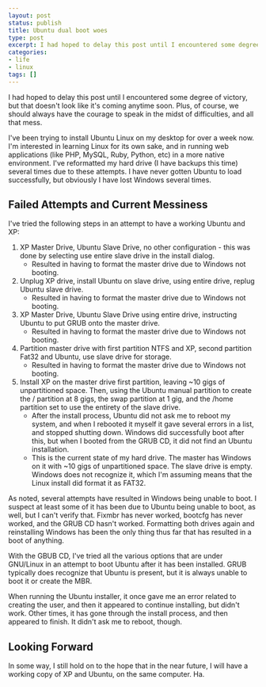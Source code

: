 ```yaml
---
layout: post
status: publish
title: Ubuntu dual boot woes
type: post
excerpt: I had hoped to delay this post until I encountered some degree of victory, but that doesn't look like it's coming anytime soon. Plus, of course, we should always have the courage to speak in the midst of difficulties, and all that mess.
categories:
- life
- linux
tags: []
---
```

I had hoped to delay this post until I encountered some degree of victory, but that doesn't look like it's coming anytime soon. Plus, of course, we should always have the courage to speak in the midst of difficulties, and all that mess.

I've been trying to install Ubuntu Linux on my desktop for over a week now. I'm interested in learning Linux for its own sake, and in running web applications (like PHP, MySQL, Ruby, Python, etc) in a more native environment. I've reformatted my hard drive (I have backups this time) several times due to these attempts. I have never gotten Ubuntu to load successfully, but obviously I have lost Windows several times.
<h2>Failed Attempts and Current Messiness</h2>
I've tried the following steps in an attempt to have a working Ubuntu and XP:
<ol>
<li>XP Master Drive, Ubuntu Slave Drive, no other configuration - this was done by selecting use entire slave drive in the install dialog.<ul><li>Resulted in having to format the master drive due to Windows not booting.</li></ul></li>
<li>Unplug XP drive, install Ubuntu on slave drive, using entire drive, replug Ubuntu slave drive.<ul><li>Resulted in having to format the master drive due to Windows not booting.</li></ul></li>
<li>XP Master Drive, Ubuntu Slave Drive using entire drive, instructing Ubuntu to put GRUB onto the master drive.<ul><li>Resulted in having to format the master drive due to Windows not booting.</li></ul></li>
<li>Partition master drive with first partition NTFS and XP, second partition Fat32 and Ubuntu, use slave drive for storage.<ul><li>Resulted in having to format the master drive due to Windows not booting.</li></ul></li>
<li>Install XP on the master drive first partition, leaving ~10 gigs of unpartitioned space. Then, using the Ubuntu manual partition to create the / partition at 8 gigs, the swap partition at 1 gig, and the /home partition set to use the entirety of the slave drive.<ul><li>After the install process, Ubuntu did not ask me to reboot my system, and when I rebooted it myself it gave several errors in a list, and stopped shutting down. Windows did successfully boot after this, but when I booted from the GRUB CD, it did not find an Ubuntu installation.</li><li>This is the current state of my hard drive. The master has Windows on it with ~10 gigs of unpartitioned space. The slave drive is empty. Windows does not recognize it, which I'm assuming means that the Linux install did format it as FAT32.</li></ul></li></ol>
As noted, several attempts have resulted in Windows being unable to boot. I suspect at least some of it has been due to Ubuntu being unable to boot, as well, but I can't verify that. Fixmbr has never worked, bootcfg has never worked, and the GRUB CD hasn't worked. Formatting both drives again and reinstalling Windows has been the only thing thus far that has resulted in a boot of anything.

With the GBUB CD, I've tried all the various options that are under GNU/Linux in an attempt to boot Ubuntu after it has been installed. GRUB typically does recognize that Ubuntu is present, but it is always unable to boot it or create the MBR.

When running the Ubuntu installer, it once gave me an error related to creating the user, and then it appeared to continue installing, but didn't work. Other times, it has gone through the install process, and then appeared to finish. It didn't ask me to reboot, though.

<h2>Looking Forward</h2>
In some way, I still hold on to the hope that in the near future, I will have a working copy of XP and Ubuntu, on the same computer. Ha.
